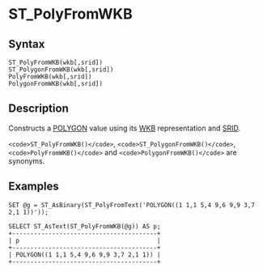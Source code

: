 
# ST_PolyFromWKB

## Syntax


```
ST_PolyFromWKB(wkb[,srid])
ST_PolygonFromWKB(wkb[,srid])
PolyFromWKB(wkb[,srid])
PolygonFromWKB(wkb[,srid])
```

## Description


Constructs a [POLYGON](../geometry-constructors/polygon.md) value using its [WKB](well-known-binary-wkb-format.md) representation and [SRID](../geometry-properties/st_srid.md).


`<code>ST_PolyFromWKB()</code>`, `<code>ST_PolygonFromWKB()</code>`, `<code>PolyFromWKB()</code>` and `<code>PolygonFromWKB()</code>` are synonyms.


## Examples


```
SET @g = ST_AsBinary(ST_PolyFromText('POLYGON((1 1,1 5,4 9,6 9,9 3,7 2,1 1))'));

SELECT ST_AsText(ST_PolyFromWKB(@g)) AS p;
+----------------------------------------+
| p                                      |
+----------------------------------------+
| POLYGON((1 1,1 5,4 9,6 9,9 3,7 2,1 1)) |
+----------------------------------------+
```
